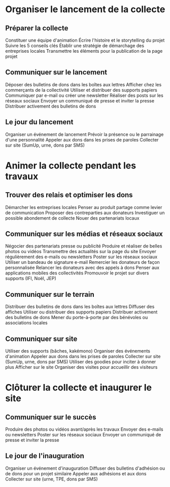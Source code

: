 # Organiser le lancement de la collecte

## Préparer la collecte
Constituer une équipe d'animation
Écrire l'histoire et le storytelling du projet
Suivre les 5 conseils clés
Établir une stratégie de démarchage des entreprises locales
Transmettre les éléments pour la publication de la page projet

## Communiquer sur le lancement
Déposer des bulletins de dons dans les boîtes aux lettres
Afficher chez les commerçants de la collectivité
Utiliser et distribuer des supports papiers
Communiquer par e-mail ou créer une newsletter
Réaliser des posts sur les réseaux sociaux
Envoyer un communiqué de presse et inviter la presse
Distribuer activement des bulletins de dons

## Le jour du lancement
Organiser un événement de lancement
Prévoir la présence ou le parrainage d'une personnalité
Appeler aux dons dans les prises de paroles
Collecter sur site (SumUp, urne, dons par SMS)

# Animer la collecte pendant les travaux

## Trouver des relais et optimiser les dons
Démarcher les entreprises locales
Penser au produit partage comme levier de communication
Proposer des contreparties aux donateurs
Investiguer un possible abondement de collecte
Nouer des partenariats locaux

## Communiquer sur les médias et réseaux sociaux
Négocier des partenariats presse ou publicité
Produire et réaliser de belles photos ou vidéos
Transmettre des actualités sur la page du site
Envoyer régulièrement des e-mails ou newsletters
Poster sur les réseaux sociaux
Utiliser un bandeau de signature e-mail
Remercier les donateurs de façon personnalisée
Relancer les donateurs avec des appels à dons
Penser aux applications mobiles des collectivités
Promouvoir le projet sur divers supports (IFI, Noël, JEP)

## Communiquer sur le terrain
Distribuer des bulletins de dons dans les boîtes aux lettres
Diffuser des affiches
Utiliser ou distribuer des supports papiers
Distribuer activement des bulletins de dons
Mener du porte-à-porte par des bénévoles ou associations locales

## Communiquer sur site
Utiliser des supports (bâches, kakémono)
Organiser des événements d'animation
Appeler aux dons dans les prises de paroles
Collecter sur site (SumUp, urne, dons par SMS)
Utiliser des goodies pour inciter à donner plus
Afficher sur le site
Organiser des visites pour accueillir des visiteurs

# Clôturer la collecte et inaugurer le site

## Communiquer sur le succès
Produire des photos ou vidéos avant/après les travaux
Envoyer des e-mails ou newsletters
Poster sur les réseaux sociaux
Envoyer un communiqué de presse et inviter la presse

## Le jour de l'inauguration
Organiser un événement d'inauguration
Diffuser des bulletins d'adhésion ou de dons pour un projet similaire
Appeler aux adhésions et aux dons
Collecter sur site (urne, TPE, dons par SMS) 
